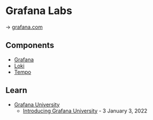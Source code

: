 # Grafana Labs

→ [grafana.com](https://grafana.com/)

## Components

* [Grafana](grafana.md)
* [Loki](loki.md)
* [Tempo](tempo.md)

## Learn

* [Grafana University](https://grafanalabs.learnondemand.net/)
  * [Introducing Grafana University](https://grafana.com/blog/2022/01/03/introducing-grafana-university-our-virtual-hands-on-education-platform-thats-free-and-easy-to-use/) - 3 January 3, 2022
